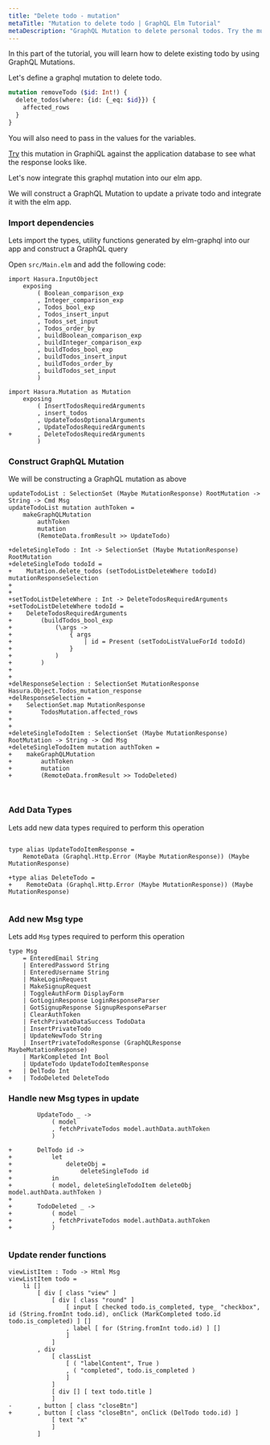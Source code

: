 ```yaml
---
title: "Delete todo - mutation"
metaTitle: "Mutation to delete todo | GraphQL Elm Tutorial"
metaDescription: "GraphQL Mutation to delete personal todos. Try the mutation in GraphiQL, passing the Authorization token to get authenticated results."
---
```


In this part of the tutorial, you will learn how to delete existing todo by using GraphQL Mutations.

Let's define a graphql mutation to delete todo.

```graphql
mutation removeTodo ($id: Int!) {
  delete_todos(where: {id: {_eq: $id}}) {
    affected_rows
  }
}
```

You will also need to pass in the values for the variables.

[Try](https://learn.hasura.io/graphql/graphiql?tutorial=react-native) this mutation in GraphiQL against the application database to see what the response looks like.

Let's now integrate this graphql mutation into our elm app.

We will construct a GraphQL Mutation to update a private todo and integrate it with the elm app.


### Import dependencies

Lets import the types, utility functions generated by elm-graphql into our app and construct a GraphQL query

Open `src/Main.elm` and add the following code:

<GithubLink link="https://github.com/hasura/learn-graphql/blob/master/tutorials/frontend/elm-graphql/app-final/src/Main.elm" text="src/Main.elm" />


```
import Hasura.InputObject
    exposing
        ( Boolean_comparison_exp
        , Integer_comparison_exp
        , Todos_bool_exp
        , Todos_insert_input
        , Todos_set_input
        , Todos_order_by
        , buildBoolean_comparison_exp
        , buildInteger_comparison_exp
        , buildTodos_bool_exp
        , buildTodos_insert_input
        , buildTodos_order_by
        , buildTodos_set_input
        )

import Hasura.Mutation as Mutation
    exposing
        ( InsertTodosRequiredArguments
        , insert_todos
        , UpdateTodosOptionalArguments
        , UpdateTodosRequiredArguments
+       , DeleteTodosRequiredArguments
        )
```

### Construct GraphQL Mutation

We will be constructing a GraphQL mutation as above

```
updateTodoList : SelectionSet (Maybe MutationResponse) RootMutation -> String -> Cmd Msg
updateTodoList mutation authToken =
    makeGraphQLMutation
        authToken
        mutation
        (RemoteData.fromResult >> UpdateTodo)

+deleteSingleTodo : Int -> SelectionSet (Maybe MutationResponse) RootMutation
+deleteSingleTodo todoId =
+    Mutation.delete_todos (setTodoListDeleteWhere todoId) mutationResponseSelection
+
+
+setTodoListDeleteWhere : Int -> DeleteTodosRequiredArguments
+setTodoListDeleteWhere todoId =
+    DeleteTodosRequiredArguments
+        (buildTodos_bool_exp
+            (\args ->
+                { args
+                    | id = Present (setTodoListValueForId todoId)
+                }
+            )
+        )
+
+
+delResponseSelection : SelectionSet MutationResponse Hasura.Object.Todos_mutation_response
+delResponseSelection =
+    SelectionSet.map MutationResponse
+        TodosMutation.affected_rows
+
+
+deleteSingleTodoItem : SelectionSet (Maybe MutationResponse) RootMutation -> String -> Cmd Msg
+deleteSingleTodoItem mutation authToken =
+    makeGraphQLMutation
+        authToken
+        mutation
+        (RemoteData.fromResult >> TodoDeleted)



```

### Add Data Types

Lets add new data types required to perform this operation

```

type alias UpdateTodoItemResponse =
    RemoteData (Graphql.Http.Error (Maybe MutationResponse)) (Maybe MutationResponse)

+type alias DeleteTodo =
+    RemoteData (Graphql.Http.Error (Maybe MutationResponse)) (Maybe MutationResponse)


```


### Add new Msg type

Lets add `Msg` types required to perform this operation

```
type Msg
    = EnteredEmail String
    | EnteredPassword String
    | EnteredUsername String
    | MakeLoginRequest
    | MakeSignupRequest
    | ToggleAuthForm DisplayForm
    | GotLoginResponse LoginResponseParser
    | GotSignupResponse SignupResponseParser
    | ClearAuthToken
    | FetchPrivateDataSuccess TodoData
    | InsertPrivateTodo
    | UpdateNewTodo String
    | InsertPrivateTodoResponse (GraphQLResponse MaybeMutationResponse)
   	| MarkCompleted Int Bool
   	| UpdateTodo UpdateTodoItemResponse
+   | DelTodo Int
+   | TodoDeleted DeleteTodo
```


### Handle new Msg types in update

```
        UpdateTodo _ ->
            ( model
            , fetchPrivateTodos model.authData.authToken
            )

+       DelTodo id ->
+           let
+               deleteObj =
+                   deleteSingleTodo id
+           in
+           ( model, deleteSingleTodoItem deleteObj model.authData.authToken )
+
+       TodoDeleted _ ->
+           ( model
+           , fetchPrivateTodos model.authData.authToken
+           )


```


### Update render functions


```
viewListItem : Todo -> Html Msg
viewListItem todo =
    li []
        [ div [ class "view" ]
            [ div [ class "round" ]
                [ input [ checked todo.is_completed, type_ "checkbox", id (String.fromInt todo.id), onClick (MarkCompleted todo.id todo.is_completed) ] []
                , label [ for (String.fromInt todo.id) ] []
                ]
            ]
        , div
            [ classList
                [ ( "labelContent", True )
                , ( "completed", todo.is_completed )
                ]
            ]
            [ div [] [ text todo.title ]
            ]
-       , button [ class "closeBtn"]
+       , button [ class "closeBtn", onClick (DelTodo todo.id) ]
            [ text "x"
            ]
        ]
```
